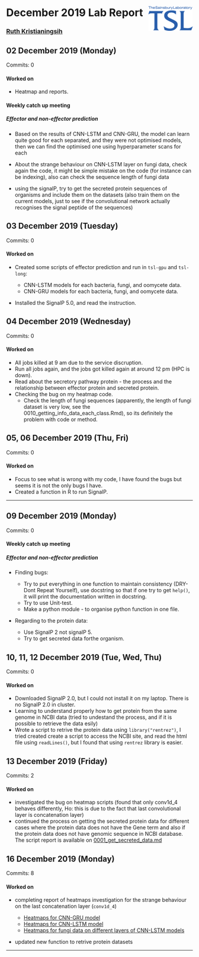 
# December 2019 Lab Report <img src="figures/tsl-logo.png" align="right" width="120" />

### [Ruth Kristianingsih](https://github.com/ruthkr)

## 02 December 2019 (Monday)

Commits: 0

#### Worked on

  - Heatmap and reports.

#### Weekly catch up meeting

##### Effector and non-effector prediction

  - Based on the results of CNN-LSTM and CNN-GRU, the model can learn
    quite good for each separated, and they were not optimised models,
    then we can find the optimised one using hyperparameter scans for
    each

  - About the strange behaviour on CNN-LSTM layer on fungi data, check
    again the code, it might be simple mistake on the code (for instance
    can be indexing), also can check the sequence length of fungi data

  - using the signalP, try to get the secreted protein sequences of
    organisms and include them on the datasets (also train them on the
    current models, just to see if the convolutional network actually
    recognises the signal peptide of the sequences)

## 03 December 2019 (Tuesday)

Commits: 0

#### Worked on

  - Created some scripts of effector prediction and run in `tsl-gpu` and
    `tsl-long`:
    
      - CNN-LSTM models for each bacteria, fungi, and oomycete data.
      - CNN-GRU models for each bacteria, fungi, and oomycete data.

  - Installed the SignalP 5.0, and read the instruction.

## 04 December 2019 (Wednesday)

Commits: 0

#### Worked on

  - All jobs killed at 9 am due to the service discruption.
  - Run all jobs again, and the jobs got killed again at around 12 pm
    (HPC is down).
  - Read about the secretory pathway protein - the process and the
    relationship between effector protein and secreted protein.
  - Checking the bug on my heatmap code.
      - Check the length of fungi sequences (apparently, the length of
        fungi dataset is very low, see the
        0010\_getting\_info\_data\_each\_class.Rmd), so its definitely
        the problem with code or method.

## 05, 06 December 2019 (Thu, Fri)

Commits: 0

#### Worked on

  - Focus to see what is wrong with my code, I have found the bugs but
    seems it is not the only bugs I have.
  - Created a function in R to run SignalP.

-----

## 09 December 2019 (Monday)

Commits: 0

#### Weekly catch up meeting

##### Effector and non-effector prediction

  - Finding bugs:
    
      - Try to put everything in one function to maintain consistency
        (DRY-Dont Repeat Yourself), use docstring so that if one try to
        get `help()`, it will print the documentation written in
        docstring.
      - Try to use Unit-test.
      - Make a python module - to organise python function in one file.

  - Regarding to the protein data:
    
      - Use SignalP 2 not signalP 5.
      - Try to get secreted data forthe organism.

## 10, 11, 12 December 2019 (Tue, Wed, Thu)

Commits: 0

#### Worked on

  - Downloaded SignalP 2.0, but I could not install it on my laptop.
    There is no SignalP 2.0 in cluster.
  - Learning to understand properly how to get protein from the same
    genome in NCBI data (tried to undestand the process, and if it is
    possible to retrieve the data esily)
  - Wrote a script to retrive the protein data using
    `library("rentrez")`, I tried created create a script to access the
    NCBI site, and read the html file using `readLines()`, but I found
    that using `rentrez` library is easier.

## 13 December 2019 (Friday)

Commits: 2

#### Worked on

  - investigated the bug on heatmap scripts (found that only conv1d\_4
    behaves differently, Ho: this is due to the fact that last
    convolutional layer is concatenation layer)
  - continued the process on getting the secreted protein data for
    different cases where the protein data does not have the Gene term
    and also if the protein data does not have genomic sequence in NCBI
    database. The script report is available on
    [0001\_get\_secreted\_data.md](https://github.com/TeamMacLean/ruth-effectors-prediction/blob/master/reports/getting-data-secreted/0001_get_secreted_data.md)

## 16 December 2019 (Monday)

Commits: 8

#### Worked on

  - completing report of heatmaps investigation for the strange
    behaviour on the last concatenation layer (`conv1d_4`)
    
      - [Heatmaps for CNN-GRU
        model](https://github.com/TeamMacLean/ruth-effectors-prediction/blob/master/scripts/jupyter-note/heatmaps/heatmap_cnn_gru.ipynb)
      - [Heatmaps for CNN-LSTM
        model](https://github.com/TeamMacLean/ruth-effectors-prediction/blob/master/scripts/jupyter-note/heatmaps/heatmap_cnn_lstm.ipynb)
      - [Heatmaps for fungi data on different layers of CNN-LSTM
        models](https://github.com/TeamMacLean/ruth-effectors-prediction/blob/master/scripts/jupyter-note/heatmaps/fungi-test/heatmap_cnn_lstm_fungi_test.ipynb)

  - updated new function to retrive protein datasets

-----
